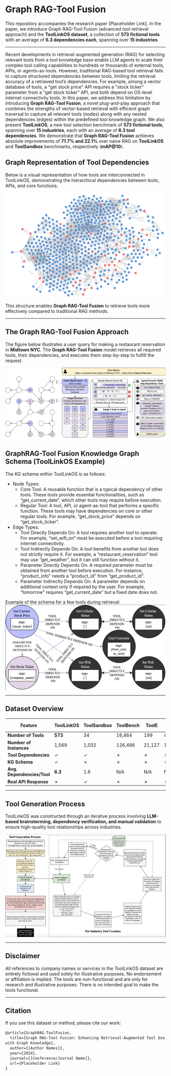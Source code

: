 # **Graph RAG-Tool Fusion**

This repository accompanies the research paper [Placeholder Link]. In the paper, we introduce Graph RAG-Tool Fusion (advanced tool retrieval approach) and the **ToolLinkOS dataset**, a collection of **573 fictional tools** with an average of **6.3 dependencies each**, spanning over **15 industries**.

---

Recent developments in retrieval-augmented generation (RAG) for selecting relevant tools from a tool knowledge base enable LLM agents to scale their complex tool calling capabilities to hundreds or thousands of external tools, APIs, or agents-as-tools. However, traditional RAG-based tool retrieval fails to capture structured dependencies between tools, limiting the retrieval accuracy of a retrieved tool’s dependencies. For example, among a vector database of tools, a "get stock price" API requires a "stock ticker" parameter from a "get stock ticker" API, and both depend on OS-level internet connectivity tools. In this paper, we address this limitation by introducing **Graph RAG-Tool Fusion**, a novel plug-and-play approach that combines the strengths of vector-based retrieval with efficient graph traversal to capture all relevant tools (nodes) along with any nested dependencies (edges) within the predefined tool knowledge graph. We also present **ToolLinkOS**, a new tool selection benchmark of **573 fictional tools**, spanning over **15 industries**, each with an average of **6.3 tool dependencies**. We demonstrate that **Graph RAG-Tool Fusion** achieves absolute improvements of **71.7% and 22.1%** over naive RAG on **ToolLinkOS** and **ToolSandbox** benchmarks, respectively (**mAP@10**).

## **Graph Representation of Tool Dependencies**

Below is a visual representation of how tools are interconnected in ToolLinkOS, demonstrating the hierarchical dependencies between tools, APIs, and core functions.

![Tool Dependency Graph](assets/toollinkos_graph_neo4j.png)

This structure enables **Graph RAG-Tool Fusion** to retrieve tools more effectively compared to traditional RAG methods.

---

## **The Graph RAG-Tool Fusion Approach**

The figure below illustrates a user query for making a restaurant reservation in **Midtown NYC**. The **Graph RAG-Tool Fusion** model retrieves all required tools, their dependencies, and executes them step-by-step to fulfill the request.

![Graph RAG Query Execution](assets/graphrag_main.png)

## **GraphRAG-Tool Fusion Knowledge Graph Schema (ToolLinkOS Example)**
The KG schema within ToolLinkOS is as follows:
- Node Types:
  - Core Tool: A reusable function that is a typical dependency of other tools. These tools provide essential functionalities, such as “get_current_date”, which other tools may require before execution.
  - Regular Tool: A tool, API, or agent-as-tool that performs a specific function. These tools may have dependencies on core or other regular tools. For example, “get_stock_price” depends on “get_stock_ticker”.
- Edge Types:
  - Tool Directly Depends On: A tool requires another tool to operate. For example, “set_wifi_on” must be executed before a tool requiring internet connectivity.
  - Tool Indirectly Depends On: A tool benefits from another but does not strictly require it. For example, a “restaurant_reservation” tool may use “get_weather”, but it can still function without it.
  - Parameter Directly Depends On: A required parameter must be obtained from another tool before execution. For instance, “product_info” needs a “product_id” from “get_product_id”.
  - Parameter Indirectly Depends On: A parameter depends on additional context only if required by the user. For example, “tomorrow” requires “get_current_date” but a fixed date does not.

Example of the schema for a few tools during retrieval:
![Graph RAG-Tool Fusion Schema Selection](assets/grtf_tool_schema_selection.png)

---

## **Dataset Overview**

| Feature                   | ToolLinkOS | ToolSandbox | ToolBench | ToolE | Seal-Tools | ComplexFuncBench |
|---------------------------|------------|------------|------------|------|------------|------------------|
| **Number of Tools**       | **573**    | 34         | 16,464     | 199  | 4,076      | 48               |
| **Number of Instances**   | 1,569      | 1,032      | 126,486    | 21,127| 14,076     | 1,000            |
| **Tool Dependencies**     | ✓          | ✓          | ✗          | ✗    | ✗          | ✗                |
| **KG Schema**            | ✓          | ✗          | ✗          | ✗    | ✗          | ✗                |
| **Avg. Dependencies/Tool**| **6.3**    | 1.6        | N/A        | N/A  | N/A        | N/A              |
| **Real API Response**     | ✗          | ✓          | ✗          | ✗    | ✗          | ✗                |

---

## **Tool Generation Process**

ToolLinkOS was constructed through an iterative process involving **LLM-based brainstorming, dependency verification, and manual validation** to ensure high-quality tool relationships across industries.

![Tool Generation Workflow](assets/tool_generation_process.png)

---

## **Disclaimer**
All references to company names or services in the ToolLinkOS dataset are entirely fictional and used solely for illustrative purposes. No endorsement or affiliation is implied. The tools are non-functional and are only for research and illustrative purposes. There is no intended goal to make the tools functional. 

---

## **Citation**
If you use this dataset or method, please cite our work:
```
@article{GraphRAG-ToolFusion,
  title={Graph RAG-Tool Fusion: Enhancing Retrieval-Augmented Tool Use with Graph Knowledge},
  author={[Author Names]},
  year={2024},
  journal={[Conference/Journal Name]},
  url={Placeholder Link}
}
```


